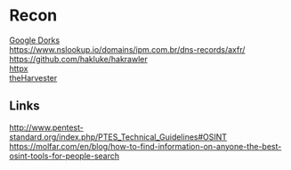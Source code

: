 # Recon

[Google Dorks](recon/google-dorks.md) </br>
https://www.nslookup.io/domains/ipm.com.br/dns-records/axfr/ </br>
https://github.com/hakluke/hakrawler </br>
[httpx](recon/httpx.md) </br>
[theHarvester](theHarvester.md)

## Links
http://www.pentest-standard.org/index.php/PTES_Technical_Guidelines#OSINT </br>
https://molfar.com/en/blog/how-to-find-information-on-anyone-the-best-osint-tools-for-people-search
